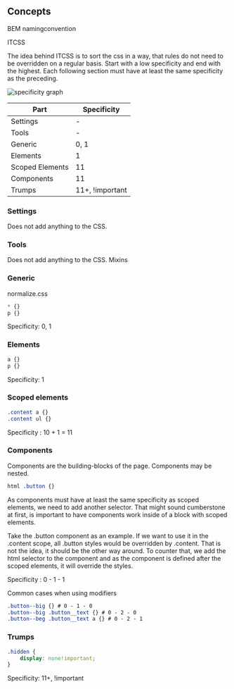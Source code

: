 ## Concepts
BEM namingconvention

ITCSS

The idea behind ITCSS is to sort the css in a way, that rules do not need to be overridden on a regular basis. Start with a low specificity and end with the highest. Each following section must have at least the same specificity as the preceding.

![specificity graph](https://pbs.twimg.com/media/CiFbPYvWwAEPHH_.jpg)

Part | Specificity
-----| -----------
Settings | -
Tools | -
Generic | 0, 1
Elements | 1
Scoped Elements | 11
Components | 11
Trumps | 11+, !important



### Settings
Does not add anything to the CSS.

### Tools
Does not add anything to the CSS.
Mixins

### Generic
normalize.css
```css
* {}
p {}
```
Specificity: 0, 1

### Elements
```css
a {}
p {}
```
Specificity: 1

### Scoped elements

```css
.content a {}
.content ul {}
```
Specificity : 10 + 1 = 11

### Components
Components are the building-blocks of the page. Components may be nested.
```css
html .button {}
```
As components must have at least the same specificity as scoped elements, we need to add another selector. That might sound cumberstone at first, is important to have components work inside of a block with scoped elements.

Take the .button component as an example. If we want to use it in the .content scope, all .button styles would be overridden by .content. That is not the idea, it should be the other way around. To counter that, we add the html selector to the component and as the component is defined after the scoped elements, it will override the styles.

Specificity : 0 - 1 - 1

Common cases when using modifiers
```css
.button--big {} # 0 - 1 - 0
.button--big .button__text {} # 0 - 2 - 0
.button--beg .button__text a {} # 0 - 2 - 1
```

### Trumps
```css
.hidden {
	display: none!important;
}
```
Specificity: 11+, !important
